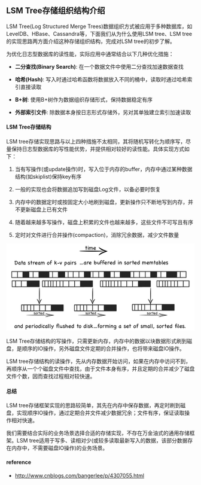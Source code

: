 ## LSM Tree存储组织结构介绍

LSM Tree\(Log Structured Merge Trees\)数据组织方式被应用于多种数据库，如LevelDB、HBase、Cassandra等，下面我们从为什么使用LSM tree、LSM tree的实现思路两方面介绍这种存储组织结构，完成对LSM tree的初步了解。

为优化日志型数据库的读性能，实际应用中通常结合以下几种优化措施：

* **二分查找\(Binary Search\)**: 在一个数据文件中使用二分查找加速数据查找

* **哈希\(Hash\)**: 写入时通过哈希函数将数据放入不同的桶中，读取时通过哈希索引直接读取

* **B+树**: 使用B+树作为数据组织存储形式，保持数据稳定有序

* **外部索引文件**: 除数据本身按日志形式存储外，另对其单独建立索引加速读取

#### **LSM Tree存储结构**

LSM tree存储实现思路与以上四种措施不太相同，其将随机写转化为顺序写，尽量保持日志型数据库的写性能优势，并提供相对较好的读性能。具体实现方式如下：

1. 当有写操作\(或update操作\)时，写入位于内存的buffer，内存中通过某种数据结构\(如skiplist\)保持key有序

2. 一般的实现也会将数据追加写到磁盘Log文件，以备必要时恢复

3. 内存中的数据定时或按固定大小地刷到磁盘，更新操作只不断地写到内存，并不更新磁盘上已有文件

4. 随着越来越多写操作，磁盘上积累的文件也越来越多，这些文件不可写且有序

5. 定时对文件进行合并操作\(compaction\)，消除冗余数据，减少文件数量

![](/assets/LSMTree.png)

LSM Tree存储结构的写操作，只需更新内存，内存中的数据以块数据形式刷到磁盘，是顺序的IO操作，另外磁盘文件定期的合并操作，也将带来磁盘IO操作。

LSM tree存储结构的读操作，先从内存数据开始访问，如果在内存中访问不到，再顺序从一个个磁盘文件中查找，由于文件本身有序，并且定期的合并减少了磁盘文件个数，因而查找过程相对较快速。

#### 总结

LSM tree存储框架实现的思路较简单，其先在内存中保存数据，再定时刷到磁盘，实现顺序IO操作，通过定期合并文件减少数据冗余；文件有序，保证读取操作相对快速。

我们需要结合实际的业务场景选择合适的存储实现，不存在万金油式的通用存储框架。LSM tree适用于写多、读相对少\(或较多读取最新写入的数据，该部分数据存在内存中，不需要磁盘IO操作\)的业务场景。

#### reference

* http://www.cnblogs.com/bangerlee/p/4307055.html



